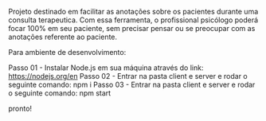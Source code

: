 
Projeto destinado em facilitar as anotações sobre os pacientes durante uma consulta terapeutica.
Com essa ferramenta, o profissional psicólogo poderá focar 100% em seu paciente, sem precisar pensar ou se preocupar com as anotações referente ao paciente.

Para ambiente de desenvolvimento: 

Passo 01 - Instalar Node.js em sua máquina através do link: https://nodejs.org/en
Passo 02 - Entrar na pasta client e server e rodar o seguinte comando: npm i
Passo 03 - Entrar na pasta client e server e rodar o seguinte comando: npm start

pronto!
